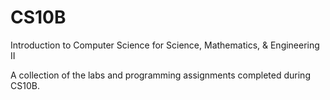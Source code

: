# CS10B
Introduction to Computer Science for Science, Mathematics, &amp; Engineering II

A collection of the labs and programming assignments completed during CS10B.
